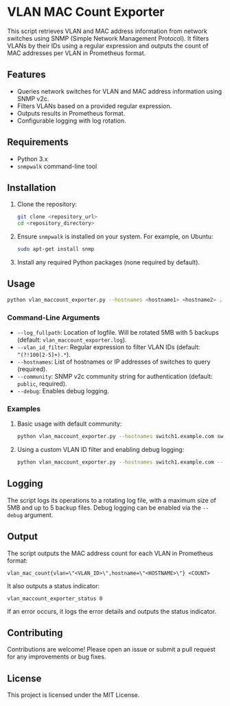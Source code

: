 
# VLAN MAC Count Exporter

This script retrieves VLAN and MAC address information from network switches using SNMP (Simple Network Management Protocol). It filters VLANs by their IDs using a regular expression and outputs the count of MAC addresses per VLAN in Prometheus format.

## Features

- Queries network switches for VLAN and MAC address information using SNMP v2c.
- Filters VLANs based on a provided regular expression.
- Outputs results in Prometheus format.
- Configurable logging with log rotation.

## Requirements

- Python 3.x
- `snmpwalk` command-line tool

## Installation

1. Clone the repository:

    ```bash
    git clone <repository_url>
    cd <repository_directory>
    ```

2. Ensure `snmpwalk` is installed on your system. For example, on Ubuntu:

    ```bash
    sudo apt-get install snmp
    ```

3. Install any required Python packages (none required by default).

## Usage

```bash
python vlan_maccount_exporter.py --hostnames <hostname1> <hostname2> ... --community <community> [options]
```

### Command-Line Arguments

- `--log_fullpath`: Location of logfile. Will be rotated 5MB with 5 backups (default: `vlan_maccount_exporter.log`).
- `--vlan_id_filter`: Regular expression to filter VLAN IDs (default: `^(?!100[2-5]+).*`).
- `--hostnames`: List of hostnames or IP addresses of switches to query (required).
- `--community`: SNMP v2c community string for authentication (default: `public`, required).
- `--debug`: Enables debug logging.

### Examples

1. Basic usage with default community:

    ```bash
    python vlan_maccount_exporter.py --hostnames switch1.example.com switch2.example.com --community public
    ```

2. Using a custom VLAN ID filter and enabling debug logging:

    ```bash
    python vlan_maccount_exporter.py --hostnames switch1.example.com --community public --vlan_id_filter \"^(?!200[2-5]+).*\" --debug
    ```

## Logging

The script logs its operations to a rotating log file, with a maximum size of 5MB and up to 5 backup files. Debug logging can be enabled via the `--debug` argument.

## Output

The script outputs the MAC address count for each VLAN in Prometheus format:

```text
vlan_mac_count{vlan=\"<VLAN_ID>\",hostname=\"<HOSTNAME>\"} <COUNT>
```

It also outputs a status indicator:

```text
vlan_maccount_exporter_status 0
```

If an error occurs, it logs the error details and outputs the status indicator.

## Contributing

Contributions are welcome! Please open an issue or submit a pull request for any improvements or bug fixes.

## License

This project is licensed under the MIT License.
